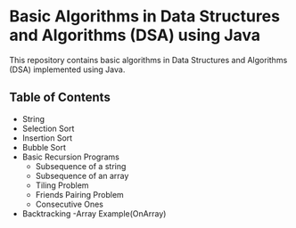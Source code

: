 # Basic Algorithms in Data Structures and Algorithms (DSA) using Java

This repository contains basic algorithms in Data Structures and Algorithms (DSA) implemented using Java.

## Table of Contents
- String
- Selection Sort
- Insertion Sort
- Bubble Sort
- Basic Recursion Programs
  - Subsequence of a string
  - Subsequence of an array
  - Tiling Problem
  - Friends Pairing Problem
  - Consecutive Ones
- Backtracking
  -Array Example(OnArray)
